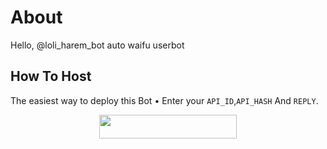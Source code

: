 # About
Hello, @loli_harem_bot auto waifu userbot
## How To Host
The easiest way to deploy this Bot
• Enter your ```API_ID```,```API_HASH``` And ```REPLY```.
<p align="center"><a href="https://heroku.com/deploy?template=https://github.com/MoeZilla/AutoWaifu-Userbot"> <img src="https://img.shields.io/badge/Deploy%20To%20Heroku-black?style=for-the-badge&logo=heroku" width="220" height="38.45"/></a></p>
 
